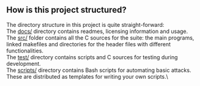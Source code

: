 ## How is this project structured?
The directory structure in this project is quite straight-forward:\
The [docs/](docs) directory contains readmes, licensing information and usage.\
The [src/](src) folder contains all the C sources for the suite: the main programs, linked makefiles and directories for the header files with different functionalities.\
The [test/](test) directory contains scripts and C sources for testing during development.\
The [scripts/](scripts) directory contains Bash scripts for automating basic attacks. These are distributed as templates for writing your own scripts.\
